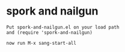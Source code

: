 
# spork and nailgun

```
Put spork-and-nailgun.el on your load path
and (require 'spork-and-nailgun)

now run M-x sang-start-all
```

